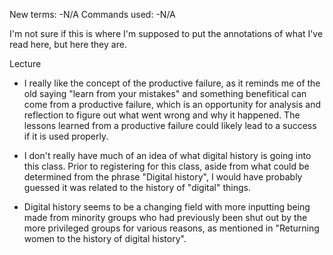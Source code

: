 New terms:
-N/A
Commands used:
-N/A

I'm not sure if this is where I'm supposed to put the annotations of what I've read here, but here they are. 

Lecture 
- I really like the concept of the productive failure, as it reminds me of the old saying "learn from your mistakes" and something
benefitical can come from a productive failure, which is an opportunity for analysis and reflection to figure out what went wrong
and why it happened. The lessons learned from a productive failure could likely lead to a success if it is used properly. 

- I don't really have much of an idea of what digital history is going into this class. Prior to registering for this class, aside from
what could be determined from the phrase "Digital history", I would have probably guessed it was related to the history of "digital" 
things. 

- Digital history seems to be a changing field with more inputting being made from minority groups who had previously been shut out
by the more privileged groups for various reasons, as mentioned in "Returning women to the history of digital history".
